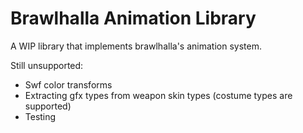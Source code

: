 # Brawlhalla Animation Library

A WIP library that implements brawlhalla's animation system.

Still unsupported:
* Swf color transforms
* Extracting gfx types from weapon skin types (costume types are supported)
* Testing